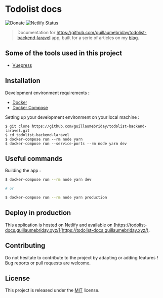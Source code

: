 # Todolist docs

[![Donate](https://img.shields.io/badge/Donate-PayPal-green.svg)](https://www.paypal.me/guillaumebriday)
[![Netlify Status](https://api.netlify.com/api/v1/badges/49aa81a3-b064-4418-a40f-3e9f4e19d309/deploy-status)](https://app.netlify.com/sites/todolist-docs/deploys)

> Documentation for https://github.com/guillaumebriday/todolist-backend-laravel app, built for a serie of articles on my [blog](https://guillaumebriday.fr/).

## Some of the tools used in this project

- [Vuepress](https://vuepress.vuejs.org/)

## Installation

Development environment requirements :
- [Docker](https://www.docker.com)
- [Docker Compose](https://docs.docker.com/compose/install/)

Setting up your development environment on your local machine :
```
$ git clone https://github.com/guillaumebriday/todolist-backend-laravel.git
$ cd todolist-backend-laravel
$ docker-compose run --rm node yarn
$ docker-compose run --service-ports --rm node yarn dev
```

## Useful commands
Building the app :
```bash
$ docker-compose run --rm node yarn dev

# or

$ docker-compose run --rm node yarn production
```

## Deploy in production

This application is hosted on [Netlify](https://www.netlify.com/) and available on [https://todolist-docs.guillaumebriday.xyz/](https://todolist-docs.guillaumebriday.xyz/).

## Contributing

Do not hesitate to contribute to the project by adapting or adding features ! Bug reports or pull requests are welcome.

## License

This project is released under the [MIT](http://opensource.org/licenses/MIT) license.
